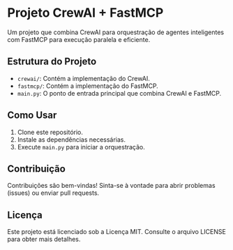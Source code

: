 # Projeto CrewAI + FastMCP

Um projeto que combina CrewAI para orquestração de agentes inteligentes com FastMCP para execução paralela e eficiente.

## Estrutura do Projeto

- `crewai/`: Contém a implementação do CrewAI.
- `fastmcp/`: Contém a implementação do FastMCP.
- `main.py`: O ponto de entrada principal que combina CrewAI e FastMCP.
## Como Usar
1. Clone este repositório.
2. Instale as dependências necessárias.
3. Execute `main.py` para iniciar a orquestração.
## Contribuição
Contribuições são bem-vindas! Sinta-se à vontade para abrir problemas (issues) ou enviar pull requests.
## Licença
Este projeto está licenciado sob a Licença MIT. Consulte o arquivo LICENSE para obter mais detalhes.
